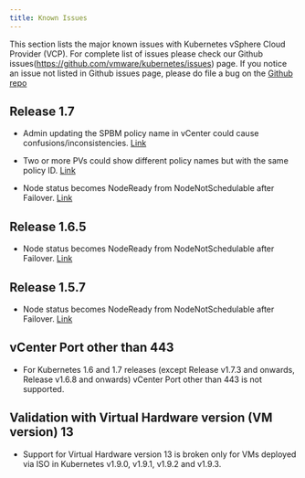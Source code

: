 ```yaml
---
title: Known Issues
---
```

This section lists the major known issues with Kubernetes vSphere Cloud Provider (VCP). For complete list of issues please check our Github issues(https://github.com/vmware/kubernetes/issues) page. If you notice an issue not listed in Github issues page, please do file a bug on the [Github repo](https://github.com/vmware/kubernetes/issues)

## Release 1.7

* Admin updating the SPBM policy name in vCenter could cause confusions/inconsistencies. [Link](https://github.com/vmware/Kubernetes/issues/156)

* Two or more PVs could show different policy names but with the same policy ID. [Link](https://github.com/vmware/Kubernetes/issues/157)

* Node status becomes NodeReady from NodeNotSchedulable after Failover. [Link](https://github.com/Kubernetes/Kubernetes/issues/45670)

## Release 1.6.5

* Node status becomes NodeReady from NodeNotSchedulable after Failover. [Link]( https://github.com/Kubernetes/Kubernetes/issues/45670)

## Release 1.5.7

* Node status becomes NodeReady from NodeNotSchedulable after Failover. [Link](https://github.com/Kubernetes/Kubernetes/issues/45670)

## vCenter Port other than 443
* For Kubernetes 1.6 and 1.7 releases (except Release v1.7.3 and onwards, Release v1.6.8 and onwards) vCenter Port other than 443 is not supported.

## Validation with Virtual Hardware version (VM version) 13
* Support for Virtual Hardware version 13 is broken only for VMs deployed via ISO in Kubernetes v1.9.0, v1.9.1, v1.9.2 and v1.9.3.
